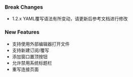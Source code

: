 ### Break Changes

- 1.2.x YAML覆写语法有所变动，请更新后参考文档进行修改

### New Features

- 支持使用外部编辑器打开文件
- 支持新建订阅/覆写
- 添加窗口置顶按钮
- 允许禁用系统标题栏
- 重写连接页面
